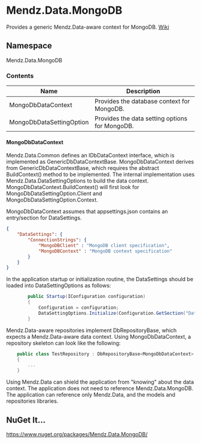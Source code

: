  # Mendz.Data.MongoDB
Provides a generic Mendz.Data-aware context for MongoDB. [Wiki](https://github.com/etmendz/Mendz.Data.MongoDB/wiki)
## Namespace
Mendz.Data.MongoDB
### Contents
Name | Description
---- | -----------
MongoDbDataContext | Provides the database context for MongoDB.
MongoDbDataSettingOption | Provides the data setting options for MongoDB.
#### MongoDbDataContext
Mendz.Data.Common defines an IDbDataContext interface, which is implemented as GenericDbDataContextBase.
MongoDbDataContext derives from GenericDbDataContextBase, which requires the abstract BuildContext() method to be implemented.
The internal implementation uses Mendz.Data.DataSettingOptions to build the data context.
MongoDbDataContext.BuildContext() will first look for MongoDbDataSettingOption.Client and MongoDbDataSettingOption.Context.

MongoDbDataContext assumes that appsettings.json contains an entry/section for DataSettings.
```JSON
{
    "DataSettings": {
        "ConnectionStrings": {
            "MongoDBClient" : "MongoDB client specification",
            "MongoDBContext" : "MongoDB context specification"
        }
    }
}
```
In the application startup or initialization routine, the DataSettings should be loaded into DataSettingOptions as follows:
```C#
        public Startup(IConfiguration configuration)
        {
            Configuration = configuration;
            DataSettingOptions.Initialize(Configuration.GetSection("DataSettings").Get<DataSettings>());
        }
```
Mendz.Data-aware repositories implement DbRepositoryBase, which expects a Mendz.Data-aware data context.
Using MongoDbDataContext, a repository skeleton can look like the following:
```C#
    public class TestRepository : DbRepositoryBase<MongoDbDataContext>
    {
        ...
    }
```
Using Mendz.Data can shield the application from "knowing" about the data context.
The application does not need to reference Mendz.Data.MongoDB.
The application can reference only Mendz.Data, and the models and repositories libraries.
## NuGet It...
https://www.nuget.org/packages/Mendz.Data.MongoDB/
